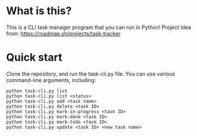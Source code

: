 # What is this?
This is a CLI task manager program that you can run in Python!
Project idea from: https://roadmap.sh/projects/task-tracker
# Quick start
Clone the repository, and run the task-cli.py file.
You can use various command-line arguments, including:
```
python task-cli.py list
python task-cli.py list <status>
python task-cli.py add <task name>
python task-cli.py delete <task ID>
python task-cli.py mark-in-progress <task ID>
python task-cli.py mark-done <task ID>
python task-cli.py mark-todo <task ID>
python task-cli.py update <task ID> <new task name>
```
